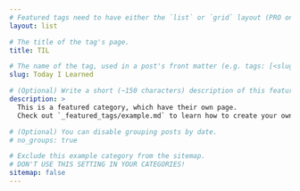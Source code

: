 ```yaml
---
# Featured tags need to have either the `list` or `grid` layout (PRO only).
layout: list

# The title of the tag's page.
title: TIL

# The name of the tag, used in a post's front matter (e.g. tags: [<slug>]).
slug: Today I Learned

# (Optional) Write a short (~150 characters) description of this featured tag.
description: >
  This is a featured category, which have their own page.
  Check out `_featured_tags/example.md` to learn how to create your own.

# (Optional) You can disable grouping posts by date.
# no_groups: true

# Exclude this example category from the sitemap.
# DON'T USE THIS SETTING IN YOUR CATEGORIES!
sitemap: false
---
```

